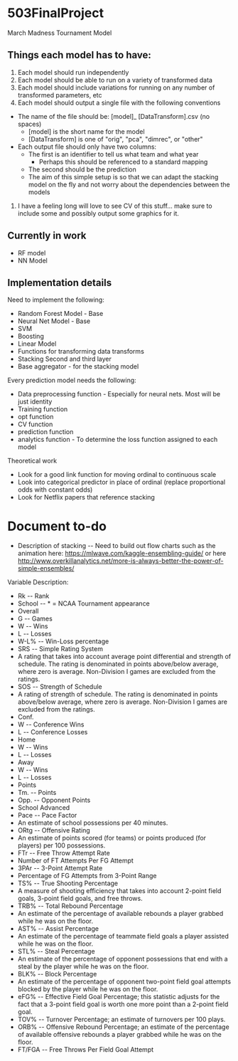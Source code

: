 # 503FinalProject
March Madness Tournament Model

## Things each model has to have:
1. Each model should run independently
1. Each model should be able to run on a variety of transformed data
  1. Each model should include variations for running on any number of transformed parameters, etc
1. Each model should output a single file with the following conventions
  * The name of the file should be: [model]_ [DataTransform].csv (no spaces)
    * [model] is the short name for the model
    * [DataTransform] is one of "orig", "pca", "dimrec", or "other"
  * Each output file should only have two columns:
    * The first is an identifier to tell us what team and what year
      * Perhaps this should be referenced to a standard mapping
    * The second should be the prediction
    * The aim of this simple setup is so that we can adapt the stacking model on the fly and not worry about the dependencies between the models
1. I have a feeling long will love to see CV of this stuff... make sure to include some and possibly output some graphics for it.

## Currently in work
- RF model
- NN Model

## Implementation details
Need to implement the following:
- Random Forest Model - Base
- Neural Net Model - Base
- SVM
- Boosting
- Linear Model
- Functions for transforming data transforms
- Stacking Second and third layer
- Base aggregator - for the stacking model

Every prediction model needs the following:
- Data preprocessing function - Especially for neural nets. Most will be just identity
- Training function
- opt function
- CV function
- prediction function
- analytics function - To determine the loss function assigned to each model

Theoretical work
- Look for a good link function for moving ordinal to continuous scale
- Look into categorical predictor in place of ordinal (replace proportional odds with constant odds)
- Look for Netflix papers that reference stacking

# Document to-do
- Description of stacking
-- Need to build out flow charts such as the animation here: https://mlwave.com/kaggle-ensembling-guide/ or here http://www.overkillanalytics.net/more-is-always-better-the-power-of-simple-ensembles/


Variable Description:
- Rk -- Rank
- School -- * = NCAA Tournament appearance
- Overall
- G -- Games
- W -- Wins
- L -- Losses
- W-L% -- Win-Loss percentage
- SRS -- Simple Rating System
- A rating that takes into account average point differential and strength of schedule. The rating is denominated in points above/below average, where zero is average. Non-Division I games are excluded from the ratings.
- SOS -- Strength of Schedule
- A rating of strength of schedule. The rating is denominated in points above/below average, where zero is average. Non-Division I games are excluded from the ratings.
- Conf.
- W -- Conference Wins
- L -- Conference Losses
- Home
- W -- Wins
- L -- Losses
- Away
- W -- Wins
- L -- Losses
- Points
- Tm. -- Points
- Opp. -- Opponent Points
- School Advanced
- Pace -- Pace Factor
- An estimate of school possessions per 40 minutes.
- ORtg -- Offensive Rating
- An estimate of points scored (for teams) or points produced (for players) per 100 possessions.
- FTr -- Free Throw Attempt Rate
- Number of FT Attempts Per FG Attempt
- 3PAr -- 3-Point Attempt Rate
- Percentage of FG Attempts from 3-Point Range
- TS% -- True Shooting Percentage
- A measure of shooting efficiency that takes into account 2-point field goals, 3-point field goals, and free throws.
- TRB% -- Total Rebound Percentage
- An estimate of the percentage of available rebounds a player grabbed while he was on the floor.
- AST% -- Assist Percentage
- An estimate of the percentage of teammate field goals a player assisted while he was on the floor.
- STL% -- Steal Percentage
- An estimate of the percentage of opponent possessions that end with a steal by the player while he was on the floor.
- BLK% -- Block Percentage
- An estimate of the percentage of opponent two-point field goal attempts blocked by the player while he was on the floor.
- eFG% -- Effective Field Goal Percentage; this statistic adjusts for the fact that a 3-point field goal is worth one more point than a 2-point field goal.
- TOV% -- Turnover Percentage; an estimate of turnovers per 100 plays.
- ORB% -- Offensive Rebound Percentage; an estimate of the percentage of available offensive rebounds a player grabbed while he was on the floor.
- FT/FGA -- Free Throws Per Field Goal Attempt

